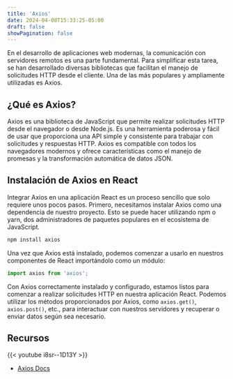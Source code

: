 ```yaml
---
title: 'Axios'
date: 2024-04-08T15:33:25-05:00
draft: false
showPagination: false
---
```


En el desarrollo de aplicaciones web modernas, la comunicación con servidores remotos es una parte fundamental. Para simplificar esta tarea, se han desarrollado diversas bibliotecas que facilitan el manejo de solicitudes HTTP desde el cliente. Una de las más populares y ampliamente utilizadas es Axios.

## ¿Qué es Axios?

Axios es una biblioteca de JavaScript que permite realizar solicitudes HTTP desde el navegador o desde Node.js. Es una herramienta poderosa y fácil de usar que proporciona una API simple y consistente para trabajar con solicitudes y respuestas HTTP. Axios es compatible con todos los navegadores modernos y ofrece características como el manejo de promesas y la transformación automática de datos JSON.

## Instalación de Axios en React

Integrar Axios en una aplicación React es un proceso sencillo que solo requiere unos pocos pasos. Primero, necesitamos instalar Axios como una dependencia de nuestro proyecto. Esto se puede hacer utilizando npm o yarn, dos administradores de paquetes populares en el ecosistema de JavaScript.

```bash
npm install axios
```

Una vez que Axios está instalado, podemos comenzar a usarlo en nuestros componentes de React importándolo como un módulo:

```jsx
import axios from 'axios';
```

Con Axios correctamente instalado y configurado, estamos listos para comenzar a realizar solicitudes HTTP en nuestra aplicación React. Podemos utilizar los métodos proporcionados por Axios, como `axios.get()`, `axios.post()`, etc., para interactuar con nuestros servidores y recuperar o enviar datos según sea necesario.

## Recursos

{{< youtube i8sr--1D13Y >}}

- [Axios Docs](https://axios-http.com/es/docs/example)
